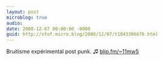 ```yaml
---
layout: post
microblog: true
audio: 
date: 2008-12-07 00:00:00 -0000
guid: http://xtof.micro.blog/2008/12/07/t1043306676.html
---
```

Bruitisme expérimental post punk. ♫ [blip.fm/~11mw5](http://blip.fm/~11mw5)
